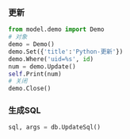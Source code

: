 ### 更新
```python
from model.demo import Demo
# 对象
demo = Demo()
demo.Set({'title':'Python-更新'})
demo.Where('uid=%s', id)
num = demo.Update()
self.Print(num)
# 关闭
demo.Close()
```

### 生成SQL
```python
sql, args = db.UpdateSql()
```